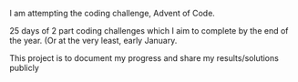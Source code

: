 I am attempting the coding challenge, Advent of Code.

25 days of 2 part coding challenges which I aim to complete by the end of the year. (Or at the very least, early January.

This project is to document my progress and share my results/solutions publicly
